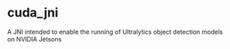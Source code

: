 # cuda_jni
A JNI intended to enable the running of Ultralytics object detection models on NVIDIA Jetsons
